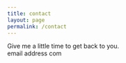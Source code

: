 ```yaml
---
title: contact
layout: page
permalink: /contact
---
```


Give me a little time to get back to you.
<br>
email address com
